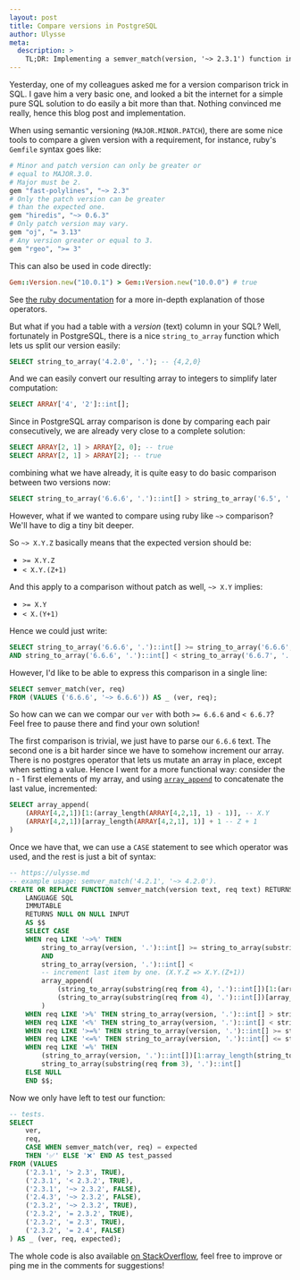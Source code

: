 ```yaml
---
layout: post
title: Compare versions in PostgreSQL
author: Ulysse
meta:
  description: >
    TL;DR: Implementing a semver_match(version, '~> 2.3.1') function in SQL.
---
```


Yesterday, one of my colleagues asked me for a version comparison trick in SQL.
I gave him a very basic one, and looked a bit the internet for a simple pure
SQL solution to do easily a bit more than that. Nothing convinced me really,
hence this blog post and implementation.

When using semantic versioning (`MAJOR.MINOR.PATCH`), there are some nice tools
to compare a given version with a requirement, for instance, ruby's `Gemfile`
syntax goes like:

```ruby
# Minor and patch version can only be greater or
# equal to MAJOR.3.0.
# Major must be 2.
gem "fast-polylines", "~> 2.3"
# Only the patch version can be greater
# than the expected one.
gem "hiredis", "~> 0.6.3"
# Only patch version may vary.
gem "oj", "= 3.13"
# Any version greater or equal to 3.
gem "rgeo", ">= 3"
```

This can also be used in code directly:

```ruby
Gem::Version.new("10.0.1") > Gem::Version.new("10.0.0") # true
```

See [the ruby documentation](https://ruby-doc.org/stdlib-2.4.0/libdoc/rubygems/rdoc/Gem/Version.html) for a more in-depth explanation of those operators.

But what if you had a table with a _version_ (text) column in your SQL? Well,
fortunately in PostgreSQL, there is a nice `string_to_array` function which lets
us split our version easily:

```sql
SELECT string_to_array('4.2.0', '.'); -- {4,2,0}
```

And we can easily convert our resulting array to integers to simplify later
computation:

```sql
SELECT ARRAY['4', '2']::int[];
```

Since in PostgreSQL array comparison is done by comparing each pair consecutively, we are already very close to a complete solution:

```sql
SELECT ARRAY[2, 1] > ARRAY[2, 0]; -- true
SELECT ARRAY[2, 1] > ARRAY[2]; -- true
```

combining what we have already, it is quite easy to do basic comparison between
two versions now:

```sql
SELECT string_to_array('6.6.6', '.')::int[] > string_to_array('6.5', '.')::int[]
```

However, what if we wanted to compare using ruby like `~>` comparison? We'll have
to dig a tiny bit deeper.

So `~> X.Y.Z` basically means that the expected version should be:
- `>= X.Y.Z`
- `< X.Y.(Z+1)`

And this apply to a comparison without patch as well, `~> X.Y` implies:
- `>= X.Y`
- `< X.(Y+1)`

Hence we could just write:

```sql
SELECT string_to_array('6.6.6', '.')::int[] >= string_to_array('6.6.6', '.')::int[]
AND string_to_array('6.6.6', '.')::int[] < string_to_array('6.6.7', '.')::int[]
```

However, I'd like to be able to express this comparison in a single line:

```sql
SELECT semver_match(ver, req)
FROM (VALUES ('6.6.6', '~> 6.6.6')) AS _ (ver, req);
```

So how can we can we compar our `ver` with both `>= 6.6.6` and `< 6.6.7`? Feel
free to pause there and find your own solution!

The first comparison is trivial, we just have to parse our `6.6.6` text. The
second one is a bit harder since we have to somehow increment our array. There is no postgres operator that lets us mutate an array in place, except when
setting a value. Hence I went for a more functional way: consider the n - 1
first elements of my array, and using [`array_append`](https://www.postgresql.org/docs/14/functions-array.html)
to concatenate the last value, incremented:

```sql
SELECT array_append(
	(ARRAY[4,2,1])[1:(array_length(ARRAY[4,2,1], 1) - 1)], -- X.Y
	(ARRAY[4,2,1])[array_length(ARRAY[4,2,1], 1)] + 1 -- Z + 1
)
```

Once we have that, we can use a `CASE` statement to see which operator was
used, and the rest is just a bit of syntax:

```sql
-- https://ulysse.md
-- example usage: semver_match('4.2.1', '~> 4.2.0').
CREATE OR REPLACE FUNCTION semver_match(version text, req text) RETURNS boolean
    LANGUAGE SQL
    IMMUTABLE
    RETURNS NULL ON NULL INPUT
    AS $$
    SELECT CASE
    WHEN req LIKE '~>%' THEN
		string_to_array(version, '.')::int[] >= string_to_array(substring(req from 4), '.')::int[]
		AND
		string_to_array(version, '.')::int[] <
		-- increment last item by one. (X.Y.Z => X.Y.(Z+1))
		array_append(
			(string_to_array(substring(req from 4), '.')::int[])[1:(array_length(string_to_array(req, '.'), 1) - 1)], -- X.Y
			(string_to_array(substring(req from 4), '.')::int[])[array_length(string_to_array(req, '.'), 1)] + 1 -- Z + 1
		)
    WHEN req LIKE '>%' THEN string_to_array(version, '.')::int[] > string_to_array(substring(req from 3), '.')::int[]
    WHEN req LIKE '<%' THEN string_to_array(version, '.')::int[] < string_to_array(substring(req from 3), '.')::int[]
    WHEN req LIKE '>=%' THEN string_to_array(version, '.')::int[] >= string_to_array(substring(req from 4), '.')::int[]
    WHEN req LIKE '<=%' THEN string_to_array(version, '.')::int[] <= string_to_array(substring(req from 4), '.')::int[]
    WHEN req LIKE '=%' THEN
		(string_to_array(version, '.')::int[])[1:array_length(string_to_array(substring(req from 3), '.'), 1)] =
		string_to_array(substring(req from 3), '.')::int[]
    ELSE NULL
    END $$;
```

Now we only have left to test our function:

```sql
-- tests.
SELECT
	ver,
	req,
	CASE WHEN semver_match(ver, req) = expected
	THEN '✅' ELSE '❌' END AS test_passed
FROM (VALUES
	('2.3.1', '> 2.3', TRUE),
	('2.3.1', '< 2.3.2', TRUE),
	('2.3.1', '~> 2.3.2', FALSE),
	('2.4.3', '~> 2.3.2', FALSE),
	('2.3.2', '~> 2.3.2', TRUE),
	('2.3.2', '= 2.3.2', TRUE),
	('2.3.2', '= 2.3', TRUE),
	('2.3.2', '= 2.4', FALSE)
) AS _ (ver, req, expected);
```

The whole code is also available [on StackOverflow](https://stackoverflow.com/a/70107570/6320039), feel free to improve or ping
me in the comments for suggestions!
